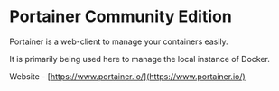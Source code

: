 # Portainer Community Edition

Portainer is a web-client to manage your containers easily.

It is primarily being used here to manage the local instance of Docker.

Website - [https://www.portainer.io/](https://www.portainer.io/)
